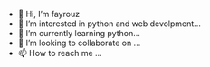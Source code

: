- 👋 Hi, I’m fayrouz
- 👀 I’m interested in python and web devolpment...
- 🌱 I’m currently learning python...
- 💞️ I’m looking to collaborate on ...
- 📫 How to reach me ...

<!---
Rose303/Rose303 is a ✨ special ✨ repository because its `README.md` (this file) appears on your GitHub profile.
You can click the Preview link to take a look at your changes.
--->

